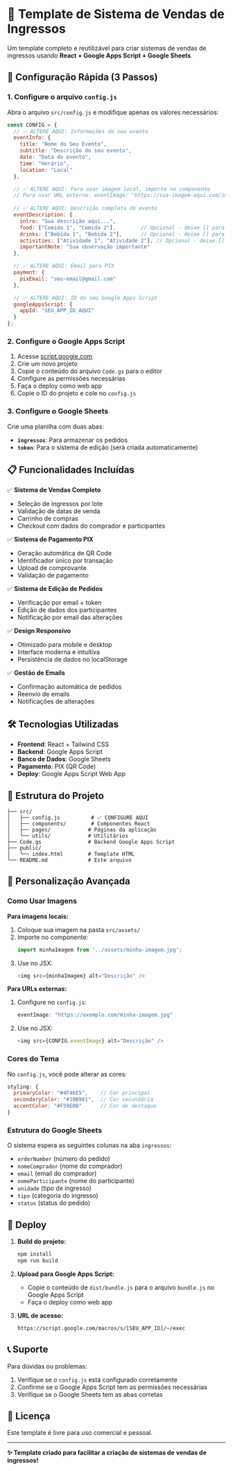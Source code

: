 # 🎫 Template de Sistema de Vendas de Ingressos

Um template completo e reutilizável para criar sistemas de vendas de ingressos usando **React + Google Apps Script + Google Sheets**.

## 🚀 **Configuração Rápida (3 Passos)**

### 1. **Configure o arquivo `config.js`**
Abra o arquivo `src/config.js` e modifique apenas os valores necessários:

```javascript
const CONFIG = {
  // ✅ ALTERE AQUI: Informações do seu evento
  eventInfo: {
    title: "Nome do Seu Evento",
    subtitle: "Descrição do seu evento",
    date: "Data do evento",
    time: "Horário",
    location: "Local"
  },

  // ✅ ALTERE AQUI: Para usar imagem local, importe no componente
  // Para usar URL externa: eventImage: "https://sua-imagem-aqui.com/imagem.jpg"
  
  // ✅ ALTERE AQUI: Descrição completa do evento
  eventDescription: {
    intro: "Sua descrição aqui...",
    food: ["Comida 1", "Comida 2"],        // Opcional - deixe [] para não mostrar
    drinks: ["Bebida 1", "Bebida 2"],      // Opcional - deixe [] para não mostrar
    activities: ["Atividade 1", "Atividade 2"], // Opcional - deixe [] para não mostrar
    importantNote: "Sua observação importante"
  },

  // ✅ ALTERE AQUI: Email para PIX
  payment: {
    pixEmail: "seu-email@gmail.com"
  },

  // ✅ ALTERE AQUI: ID do seu Google Apps Script
  googleAppsScript: {
    appId: "SEU_APP_ID_AQUI"
  }
};
```

### 2. **Configure o Google Apps Script**
1. Acesse [script.google.com](https://script.google.com)
2. Crie um novo projeto
3. Copie o conteúdo do arquivo `Code.gs` para o editor
4. Configure as permissões necessárias
5. Faça o deploy como web app
6. Copie o ID do projeto e cole no `config.js`

### 3. **Configure o Google Sheets**
Crie uma planilha com duas abas:
- **`ingressos`**: Para armazenar os pedidos
- **`token`**: Para o sistema de edição (será criada automaticamente)

## 📋 **Funcionalidades Incluídas**

✅ **Sistema de Vendas Completo**
- Seleção de ingressos por lote
- Validação de datas de venda
- Carrinho de compras
- Checkout com dados do comprador e participantes

✅ **Sistema de Pagamento PIX**
- Geração automática de QR Code
- Identificador único por transação
- Upload de comprovante
- Validação de pagamento

✅ **Sistema de Edição de Pedidos**
- Verificação por email + token
- Edição de dados dos participantes
- Notificação por email das alterações

✅ **Design Responsivo**
- Otimizado para mobile e desktop
- Interface moderna e intuitiva
- Persistência de dados no localStorage

✅ **Gestão de Emails**
- Confirmação automática de pedidos
- Reenvio de emails
- Notificações de alterações

## 🛠️ **Tecnologias Utilizadas**

- **Frontend**: React + Tailwind CSS
- **Backend**: Google Apps Script
- **Banco de Dados**: Google Sheets
- **Pagamento**: PIX (QR Code)
- **Deploy**: Google Apps Script Web App

## 📁 **Estrutura do Projeto**

```
├── src/
│   ├── config.js          # ✅ CONFIGURE AQUI
│   ├── components/        # Componentes React
│   ├── pages/            # Páginas da aplicação
│   └── utils/            # Utilitários
├── Code.gs               # Backend Google Apps Script
├── public/
│   └── index.html        # Template HTML
└── README.md             # Este arquivo
```

## 🎨 **Personalização Avançada**

### **Como Usar Imagens**

**Para imagens locais:**
1. Coloque sua imagem na pasta `src/assets/`
2. Importe no componente:
   ```javascript
   import minhaImagem from '../assets/minha-imagem.jpg';
   ```
3. Use no JSX:
   ```javascript
   <img src={minhaImagem} alt="Descrição" />
   ```

**Para URLs externas:**
1. Configure no `config.js`:
   ```javascript
   eventImage: "https://exemplo.com/minha-imagem.jpg"
   ```
2. Use no JSX:
   ```javascript
   <img src={CONFIG.eventImage} alt="Descrição" />
   ```

### **Cores do Tema**
No `config.js`, você pode alterar as cores:

```javascript
styling: {
  primaryColor: "#4F46E5",    // Cor principal
  secondaryColor: "#10B981",  // Cor secundária
  accentColor: "#F59E0B"      // Cor de destaque
}
```

### **Estrutura do Google Sheets**
O sistema espera as seguintes colunas na aba `ingressos`:
- `orderNumber` (número do pedido)
- `nomeComprador` (nome do comprador)
- `email` (email do comprador)
- `nomeParticipante` (nome do participante)
- `unidade` (tipo de ingresso)
- `tipo` (categoria do ingresso)
- `status` (status do pedido)

## 🚀 **Deploy**

1. **Build do projeto:**
   ```bash
   npm install
   npm run build
   ```

2. **Upload para Google Apps Script:**
   - Copie o conteúdo de `dist/bundle.js` para o arquivo `bundle.js` no Google Apps Script
   - Faça o deploy como web app

3. **URL de acesso:**
   ```
   https://script.google.com/macros/s/[SEU_APP_ID]/~/exec
   ```

## 📞 **Suporte**

Para dúvidas ou problemas:
1. Verifique se o `config.js` está configurado corretamente
2. Confirme se o Google Apps Script tem as permissões necessárias
3. Verifique se o Google Sheets tem as abas corretas

## 📝 **Licença**

Este template é livre para uso comercial e pessoal.

---

**✨ Template criado para facilitar a criação de sistemas de vendas de ingressos!** 